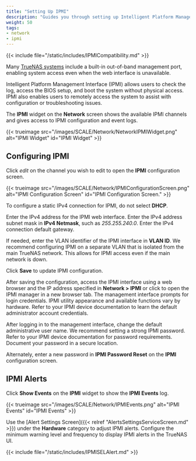 ```yaml
---
title: "Setting Up IPMI"
description: "Guides you through setting up Intelligent Platform Management Interface (IPMI) on TrueNAS."
weight: 50
tags:
- network
- ipmi
---
```


{{< include file="/static/includes/IPMICompatibility.md" >}}

Many [TrueNAS systems](https://www.truenas.com/docs/hardware/) include a built-in out-of-band management port, enabling system access even when the web interface is unavailable.

Intelligent Platform Management Interface (IPMI) allows users to check the log, access the BIOS setup, and boot the system without physical access.
IPMI also enables users to remotely access the system to assist with configuration or troubleshooting issues.

The **IPMI** widget on the **Network** screen shows the available IPMI channels and gives access to IPMI configuration and event logs.

{{< trueimage src="/images/SCALE/Network/NetworkIPMIWidget.png" alt="IPMI Widget" id="IPMI Widget" >}}

## Configuring IPMI

Click <i class="material-icons" aria-hidden="true" title="Edit">edit</i> on the channel you wish to edit to open the **IPMI** configuration screen.

{{< trueimage src="/images/SCALE/Network/IPMIConfigurationScreen.png" alt="IPMI Configuration Screen" id="IPMI Configuration Screen." >}}

To configure a static IPv4 connection for IPMI, do not select **DHCP**.

Enter the IPv4 address for the IPMI web interface.
Enter the IPv4 address subnet mask in **IPv4 Netmask**, such as *255.255.240.0*.
Enter the IPv4 connection default gateway.

If needed, enter the VLAN identifier of the IPMI interface in **VLAN ID**.
We recommend configuring IPMI on a separate VLAN that is isolated from the main TrueNAS network.
This allows for IPMI access even if the main network is down.

Click **Save** to update IPMI configuration.

After saving the configuration, access the IPMI interface using a web browser and the IP address specified in **Network > IPMI** or click <span class="iconify" data-icon="ic:round-launch" title="Open"></span> to open the IPMI manager in a new browser tab.
The management interface prompts for login credentials.
IPMI utility appearance and available functions vary by hardware.
Refer to your IPMI device documentation to learn the default administrator account credentials.

After logging in to the management interface, change the default administrative user name.
We recommend setting a strong IPMI password.
Refer to your IPMI device documentation for password requirements.
Document your password in a secure location.

Alternately, enter a new password in **IPMI Password Reset** on the **IPMI** configuration screen.

## IPMI Alerts

Click **Show Events** on the **IPMI** widget to show the **IPMI Events** log.

{{< trueimage src="/images/SCALE/Network/IPMIEvents.png" alt="IPMI Events" id="IPMI Events" >}}

Use the [Alert Settings Screen]({{< relref "AlertsSettingsServiceScreen.md" >}}) under the **Hardware** category to adjust IPMI alerts.
Configure the minimum warning level and frequency to display IPMI alerts in the TrueNAS UI.

{{< include file="/static/includes/IPMISELAlert.md" >}}
